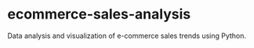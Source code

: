 # ecommerce-sales-analysis
Data analysis and visualization of e-commerce sales trends using Python.
